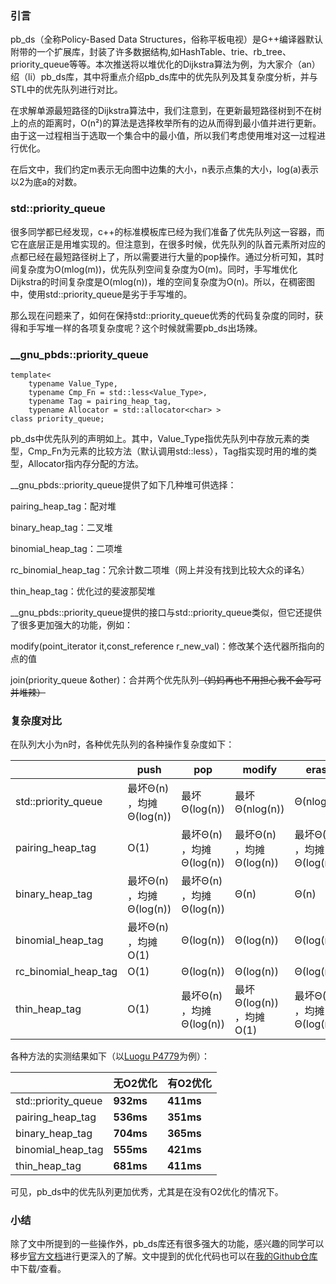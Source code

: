 ### 引言

pb_ds（全称Policy-Based Data Structures，俗称平板电视）是G++编译器默认附带的一个扩展库，封装了许多数据结构,如HashTable、trie、rb_tree、priority_queue等等。本次推送将以堆优化的Dijkstra算法为例，为大家介（an）绍（li）pb_ds库，其中将重点介绍pb_ds库中的优先队列及其复杂度分析，并与STL中的优先队列进行对比。

在求解单源最短路径的Dijkstra算法中，我们注意到，在更新最短路径树到不在树上的点的距离时，O(n²)的算法是选择枚举所有的边从而得到最小值并进行更新。由于这一过程相当于选取一个集合中的最小值，所以我们考虑使用堆对这一过程进行优化。

在后文中，我们约定m表示无向图中边集的大小，n表示点集的大小，log(a)表示以2为底a的对数。



### std::priority_queue

很多同学都已经发现，c++的标准模板库已经为我们准备了优先队列这一容器，而它在底层正是用堆实现的。但注意到，在很多时候，优先队列的队首元素所对应的点都已经在最短路径树上了，所以需要进行大量的pop操作。通过分析可知，其时间复杂度为O(mlog(m))，优先队列空间复杂度为O(m)。同时，手写堆优化Dijkstra的时间复杂度是O(mlog(n))，堆的空间复杂度为O(n)。所以，在稠密图中，使用std::priority_queue是劣于手写堆的。

那么现在问题来了，如何在保持std::priority_queue优秀的代码复杂度的同时，获得和手写堆一样的各项复杂度呢？这个时候就需要pb_ds出场辣。



### __gnu_pbds::priority_queue

```
template<
    typename Value_Type,
    typename Cmp_Fn = std::less<Value_Type>,
    typename Tag = pairing_heap_tag,
    typename Allocator = std::allocator<char> >
class priority_queue;
```

pb_ds中优先队列的声明如上。其中，Value_Type指优先队列中存放元素的类型，Cmp_Fn为元素的比较方法（默认调用std::less），Tag指实现时用的堆的类型，Allocator指内存分配的方法。

__gnu_pbds::priority_queue提供了如下几种堆可供选择：

pairing_heap_tag：配对堆

binary_heap_tag：二叉堆

binomial_heap_tag：二项堆

rc_binomial_heap_tag：冗余计数二项堆（网上并没有找到比较大众的译名）

thin_heap_tag：优化过的斐波那契堆

__gnu_pbds::priority_queue提供的接口与std::priority_queue类似，但它还提供了很多更加强大的功能，例如：

modify(point_iterator it,const_reference r_new_val)：修改某个迭代器所指向的点的值

join(priority_queue &other)：合并两个优先队列~~（妈妈再也不用担心我不会写可并堆辣）~~



### 复杂度对比

在队列大小为n时，各种优先队列的各种操作复杂度如下：

|                      | push                     | pop                      | modify                   | erase                    | join       |
| -------------------- | ------------------------ | ------------------------ | ------------------------ | ------------------------ | ---------- |
| std::priority_queue  | 最坏Θ(n) ，均摊Θ(log(n)) | 最坏Θ(log(n))            | 最坏Θ(nlog(n))           | Θ(nlog(n))               | Θ(nlog(n)) |
| pairing_heap_tag     | O(1)                     | 最坏Θ(n) ，均摊Θ(log(n)) | 最坏Θ(n) ，均摊Θ(log(n)) | 最坏Θ(n) ，均摊Θ(log(n)) | O(1)       |
| binary_heap_tag      | 最坏Θ(n) ，均摊Θ(log(n)) | 最坏Θ(n) ，均摊Θ(log(n)) | Θ(n)                     | Θ(n)                     | Θ(n)       |
| binomial_heap_tag    | 最坏Θ(n) ，均摊O(1)      | Θ(log(n))                | Θ(log(n))                | Θ(log(n))                | Θ(log(n))  |
| rc_binomial_heap_tag | O(1)                     | Θ(log(n))                | Θ(log(n))                | Θ(log(n))                | Θ(log(n))  |
| thin_heap_tag        | O(1)                     | 最坏Θ(n) ，均摊Θ(log(n)) | 最坏Θ(log(n)) ，均摊O(1) | 最坏Θ(n) ，均摊Θ(log(n)) | Θ(n)       |

各种方法的实测结果如下（以[Luogu P4779](https://www.luogu.org/problemnew/show/P4779)为例）：

|                     | 无O2优化  | 有O2优化  |
| ------------------- | --------- | --------- |
| std::priority_queue | **932ms** | **411ms** |
| pairing_heap_tag    | **536ms** | **351ms** |
| binary_heap_tag     | **704ms** | **365ms** |
| binomial_heap_tag   | **555ms** | **421ms** |
| thin_heap_tag       | **681ms** | **411ms** |

可见，pb_ds中的优先队列更加优秀，尤其是在没有O2优化的情况下。

### 小结

除了文中所提到的一些操作外，pb_ds库还有很多强大的功能，感兴趣的同学可以移步[官方文档](https://gcc.gnu.org/onlinedocs/libstdc++/ext/pb_ds/)进行更深入的了解。文中提到的优化代码也可以在[我的Github仓库](https://github.com/EatenBagpipe/pb_ds_eg)中下载/查看。